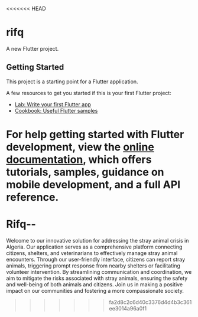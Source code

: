 <<<<<<< HEAD
# rifq

A new Flutter project.

## Getting Started

This project is a starting point for a Flutter application.

A few resources to get you started if this is your first Flutter project:

- [Lab: Write your first Flutter app](https://docs.flutter.dev/get-started/codelab)
- [Cookbook: Useful Flutter samples](https://docs.flutter.dev/cookbook)

For help getting started with Flutter development, view the
[online documentation](https://docs.flutter.dev/), which offers tutorials,
samples, guidance on mobile development, and a full API reference.
=======
# Rifq--
Welcome to our innovative solution for addressing the stray animal crisis in Algeria. Our application serves as a comprehensive platform connecting citizens, shelters, and veterinarians to effectively manage stray animal encounters. Through our user-friendly interface, citizens can report stray animals, triggering prompt response from nearby shelters or facilitating volunteer intervention. By streamlining communication and coordination, we aim to mitigate the risks associated with stray animals, ensuring the safety and well-being of both animals and citizens. Join us in making a positive impact on our communities and fostering a more compassionate society.

>>>>>>> fa2d8c2c6d40c3376d4d4b3c361ee3014a96a0f1
